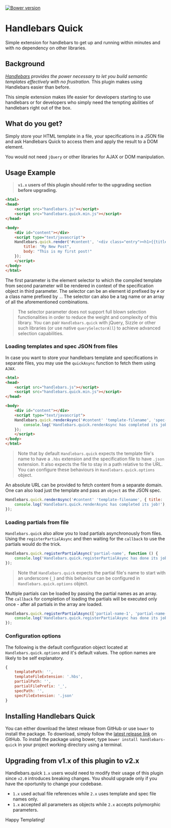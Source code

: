 [![Bower version](https://badge.fury.io/bo/handlebars-quick.svg)](https://github.com/shamasis/handlebars-quick.git)

# Handlebars Quick

Simple extension for handlebars to get up and running within minutes and with no dependency on other libraries.

## Background

_[Handlebars](http://handlebarsjs.com) provides the power necessary to let you build semantic templates effectively with
no frustration._ This plugin makes using Handlebars easier than before.

This simple extension makes life easier for developers starting to use handlebars or for developers who simply need the
tempting abilities of handlebars right out of the box.

## What do you get?

Simply store your HTML template in a file, your specifications in a JSON file and ask Handlebars Quick to access them and
apply the result to a DOM element.

You would not need `jQuery` or other libraries for AJAX or DOM manipulation.

## Usage Example

> __`v1.x` users of this plugin should refer to the upgrading section before upgrading.__

```html
<html>
<head>
    <script src="handlebars.js"></script>
    <script src="handlebars.quick.min.js"></script>
</head>

<body>
    <div id="content"></div>
    <script type="text/javascript">
    Handlebars.quick.render('#content', '<div class="entry"><h1>{{title}}</h1><div class="body">{{body}}</div></div>', {
        title: "My New Post",
        body: "This is my first post!"
    });
    </script>
</body>
</html>
```

The first parameter is the element selector to which the compiled template from second parameter will be rendered in
context of the specification object in third parameter. The selector can be an element id prefixed by `#` or a class
name prefixed by `.`. The selector can also be a tag name or an array of all the aforementioned combinations.

> The selector parameter does not support full blown selection functionalities in order to reduce the weight and
> complexity of this library. You can pair `Handlebars.quick` with jQuery, Sizzle or other such libraries (or use
> native `querySelectorAll`) to achieve advanced selection capabilities.

### Loading templates and spec JSON from files

In case you want to store your handlebars template and specifications in separate files, you may use the `quickAsync`
function to fetch them using `AJAX`.

```html
<html>
<head>
    <script src="handlebars.js"></script>
    <script src="handlebars.quick.min.js"></script>
</head>

<body>
    <div id="content"></div>
    <script type="text/javascript">
    Handlebars.quick.renderAsync('#content' 'template-filename', 'spec-filename', function () {
        console.log('Handlebars.quick.renderAsync has completed its job!');
    });
    </script>
</body>
</html>
```

> Note that by default `Handlebars.quick` expects the template file's name to have a `.hbs` extension and the
> specification file to have `.json` extension. It also expects the file to stay in a path relative to the URL. You can
> configure these behaviours in `Handlebars.quick.options` object.

An absolute URL can be provided to fetch content from a separate domain. One can also load just the template and pass an
`object` as the JSON spec.

```javascript
Handlebars.quick.renderAsync('#content' 'template-filename', { title: 'sherlock', body: 'watson' }, function () {
    console.log('Handlebars.quick.renderAsync has completed its job!');
});
```

### Loading partials from file

`Handlebars.quick` also allow you to load partials asynchronously from files. Using the `registerPartialAsync` and then
waiting for the `callback` to use the partials would do the trick.

```javascript
Handlebars.quick.registerPartialAsync('partial-name', function () {
    console.log('Handlebars.quick.registerPartialAsync has done its job!');
});
```

> Note that `Handlebars.quick` expects the partial file's name to start with an underscore (`_`) and this behaviour can
> be configured in `Handlebars.quick.options` object.

Multiple partials can be loaded by passing the partial names as an array. The `callback` for completion of loading the
partials will be executed only once - after all partials in the array are loaded.

```javascript
Handlebars.quick.registerPartialAsync(['partial-name-1', 'partial-name-2'], function () {
    console.log('Handlebars.quick.registerPartialAsync has done its job!');
});
```

### Configuration options

The following is the default configuration object located at `Handlebars.quick.options` and it's default values. The
option names are likely to be self explanatory.

```javascript
{
    templatePath: '',
    templateFileExtension: '.hbs',
    partialPath: '',
    partialFilePrefix: '_',
    specPath: '',
    specFileExtension: '.json'
}
```

## Installing Handlebars Quick

You can either download the latest release from GitHub or use `bower` to install the package. To download, simply follow
the [latest release link](https://github.com/shamasis/handlebars-quick/releases/latest) on GitHub. To install the
package using bower, type `bower install handlebars-quick` in your project working directory using a terminal.

## Upgrading from v1.x of this plugin to v2.x

Handlebars.quick `1.x` users would need to modify their usage of this plugin since `v2.0` introduces breaking changes.
You should upgrade only if you have the oportunity to change your codebase.

- `1.x` used actual file references while `2.x` uses template and spec file names only.
- `1.x` accepted all parameters as objects while `2.x` accepts polymorphic parameters.

Happy Templating!
